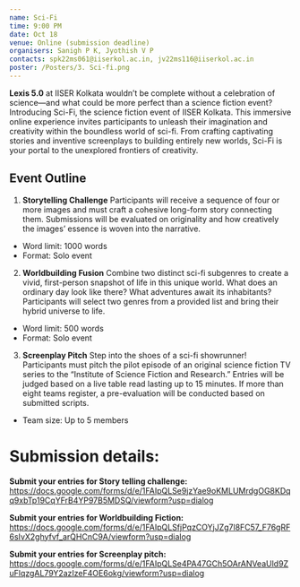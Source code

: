 ```yaml
---
name: Sci-Fi
time: 9:00 PM
date: Oct 18
venue: Online (submission deadline)
organisers: Sanigh P K, Jyothish V P
contacts: spk22ms061@iiserkol.ac.in, jv22ms116@iiserkol.ac.in
poster: /Posters/3. Sci-fi.png
---
```


**Lexis 5.0** at IISER Kolkata wouldn’t be complete without a celebration of science—and what could be more perfect than a science fiction event? Introducing Sci-Fi, the science fiction event of IISER Kolkata. This immersive online experience invites participants to unleash their imagination and creativity within the boundless world of sci-fi. From crafting captivating stories and inventive screenplays to building entirely new worlds, Sci-Fi is your portal to the unexplored frontiers of creativity.
## Event Outline
1.	**Storytelling Challenge**
Participants will receive a sequence of four or more images and must craft a cohesive long-form story connecting them. Submissions will be evaluated on originality and how creatively the images’ essence is woven into the narrative.
- Word limit: 1000 words
- Format: Solo event
2.	**Worldbuilding Fusion**
Combine two distinct sci-fi subgenres to create a vivid, first-person snapshot of life in this unique world. What does an ordinary day look like there? What adventures await its inhabitants? Participants will select two genres from a provided list and bring their hybrid universe to life.
- Word limit: 500 words
- Format: Solo event
3.	**Screenplay Pitch**
Step into the shoes of a sci-fi showrunner! Participants must pitch the pilot episode of an original science fiction TV series to the “Institute of Science Fiction and Research.” Entries will be judged based on a live table read lasting up to 15 minutes. If more than eight teams register, a pre-evaluation will be conducted based on submitted scripts.
- Team size: Up to 5 members

# Submission details:

**Submit your entries for Story telling challenge:** https://docs.google.com/forms/d/e/1FAIpQLSe9jzYae9oKMLUMrdgOG8KDqq9xbTp19CqYFrB4YP97B5MDSQ/viewform?usp=dialog

**Submit your entries for Worldbuilding Fiction:** https://docs.google.com/forms/d/e/1FAIpQLSfjPqzCOYjJZg7l8FC57_F76gRF6sIvX2ghyfvf_arQHCnC9A/viewform?usp=dialog

**Submit your entries for Screenplay pitch:** https://docs.google.com/forms/d/e/1FAIpQLSe4PA47GCh5OArANVeaUld9ZuFlqzgAL79Y2azIzeF4OE6okg/viewform?usp=dialog
